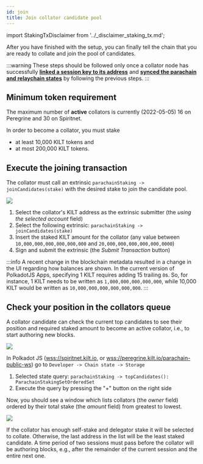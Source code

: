 ```yaml
---
id: join
title: Join collator candidate pool
---
```


import StakingTxDisclaimer from '../_disclaimer_staking_tx.md';

After you have finished with the setup, you can finally tell the chain that you are ready to collate and join the pool of candidates.

:::warning
These steps should be followed only once a collator node has successfully [**linked a session key to its address**](./03_session_keys.md) and [**synced the parachain and relaychain states**](./04_setup_node.md#sync-the-blockchain-state) by following the previous steps.
:::

## Minimum token requirement

The maximum number of **active** collators is currently (2022-05-05) 16 on Peregrine and 30 on Spiritnet.

In order to become a collator, you must stake
- at least 10,000 KILT tokens and
- at most 200,000 KILT tokens.

## Execute the joining transaction

The collator must call an extrinsic `parachainStaking -> joinCandidates(stake)` with the desired stake to join the candidate pool.

<StakingTxDisclaimer />

![](/img/chain/parachainStaking-joinCandidates.png)

1. Select the collator's KILT address as the extrinsic submitter (the *using the selected account* field)
2. Select the following extrinsic: `parachainStaking -> joinCandidates(stake)`
3. Insert the staked KILT amount for the collator (any value between `10,000,000,000,000,000,000` and `20,000,000,000,000,000,0000`)
4. Sign and submit the extrinsic (the *Submit Transaction* button)

:::info
A recent change in the blockchain metadata resulted in a change in the UI regarding how balances are shown.
In the current version of PolkadotJS Apps, specifying 1 KILT requires adding 15 trailing `0`s.
So, for instance, 1 KILT needs to be written as `1,000,000,000,000,000`, while 10,000 KILT would be written as `10,000,000,000,000,000,000`.
:::

## Check your position in the collators queue

A collator candidate can check the current top candidates to see their position and required staked amount to become an active collator, i.e., to start authoring new blocks.

![](/img/chain/parachainStaking-topCandidates1.png)

 In Polkadot JS ([wss://spiritnet.kilt.io](https://polkadot.js.org/apps/?rpc=wss%3A%2F%2Fkilt-rpc.dwellir.com#/explorer), or [wss://peregrine.kilt.io/parachain-public-ws](https://polkadot.js.org/apps/?rpc=wss%3A%2F%2Fperegrine-stg.kilt.io%2Fpara-public-ws#/explorer)) go to `Developer -> Chain state -> Storage`

1. Selected state query: `parachainStaking -> topCandidates(): ParachainStakingSetOrderedSet`
2. Execute the query by pressing the "+" button on the right side

Now, you should see a window which lists collators (the *owner* field) ordered by their total stake (the *amount* field) from greatest to lowest.

![](/img/chain/parachainStaking-topCandidates2.png)

If the collator has enough self-stake and delegator stake it will be selected to collate.
Otherwise, the last address in the list will be the least staked candidate.
A time period of two sessions must pass before the collator will be authoring blocks, e.g.,  after the remainder of the current session and the entire next one.